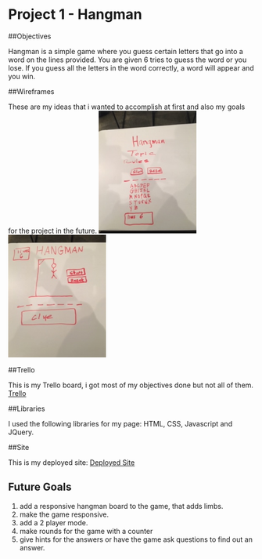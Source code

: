 # Project 1 - Hangman

##Objectives

Hangman is a simple game where you guess certain letters that go into a word on the lines provided. You are given 6 tries to guess the word or you lose. If you guess all the letters in the word correctly, a word will appear and you win.

##Wireframes

These are my ideas that i wanted to accomplish at first and also my goals for the project in the future.
<img src='img/IMG_0605.JPG' alt='wireframe1' height=250 width=200/>
<img src='img/IMG_0606.JPG' alt='wireframe2' height=250 width=200/>

##Trello

This is my Trello board, i got most of my objectives done but not all of them.
<a href="https://trello.com/b/3jNRhuxu/seth">Trello</a>

##Libraries

I used the following libraries for my page: HTML, CSS, Javascript and JQuery.

##Site

This is my deployed site:
<a href="https://epic-tesla-d39b2a.netlify.com/">Deployed Site</a>

## Future Goals
1. add a responsive hangman board to the game, that adds limbs.
2. make the game responsive.
3. add a 2 player mode.
4. make rounds for the game with a counter
5. give hints for the answers or have the game ask questions to find out an answer.







